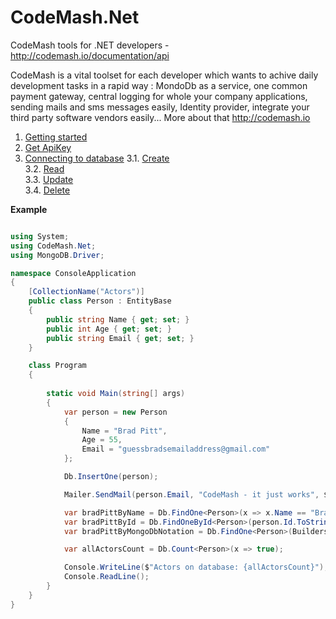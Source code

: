 # CodeMash.Net
CodeMash tools for .NET developers - http://codemash.io/documentation/api

CodeMash is a vital toolset for each developer which wants to achive daily development tasks in a rapid way : MondoDb as a service, one common payment gateway, central logging for whole your company applications, sending mails and sms messages easily, Identity provider, integrate your third party software vendors easily... More about that http://codemash.io

1. [Getting started](https://github.com/codemash-io/CodeMash.Net/blob/master/1.%20Getting%20started.md)
2. [Get ApiKey](https://github.com/codemash-io/CodeMash.Net/blob/master/2.%20Get%20ApiKey.md)
3. [Connecting to database](https://github.com/codemash-io/CodeMash.Net/blob/master/3.%20Connecting%20to%20database.md)
3.1. [Create](https://github.com/codemash-io/CodeMash.Net/blob/master/3.1.%20Create.md)  
3.2. [Read](https://github.com/codemash-io/CodeMash.Net/blob/master/3.2.%20Read.md)  
3.3. [Update](https://github.com/codemash-io/CodeMash.Net/blob/master/3.3.%20Update.md)  
3.4. [Delete](https://github.com/codemash-io/CodeMash.Net/blob/master/3.4.%20Delete.md)  

**Example**

```csharp

using System;
using CodeMash.Net;
using MongoDB.Driver;

namespace ConsoleApplication
{
    [CollectionName("Actors")]
    public class Person : EntityBase
    {
        public string Name { get; set; }
        public int Age { get; set; }
        public string Email { get; set; }
    }

    class Program
    {
        
        static void Main(string[] args)
        {
            var person = new Person
            {
                Name = "Brad Pitt",
                Age = 55,
                Email = "guessbradsemailaddress@gmail.com"
            };

            Db.InsertOne(person);

            Mailer.SendMail(person.Email, "CodeMash - it just works", $"Hi Brad, yours id is - {person.Id}", "support@codemash.io");

            var bradPittByName = Db.FindOne<Person>(x => x.Name == "Brad Pitt");
            var bradPittById = Db.FindOneById<Person>(person.Id.ToString());
            var bradPittByMongoDbNotation = Db.FindOne<Person>(Builders<Person>.Filter.Eq(x => x.Name, "Brad Pitt"));

            var allActorsCount = Db.Count<Person>(x => true);

            Console.WriteLine($"Actors on database: {allActorsCount}");
            Console.ReadLine();
        }
    }
}
```

